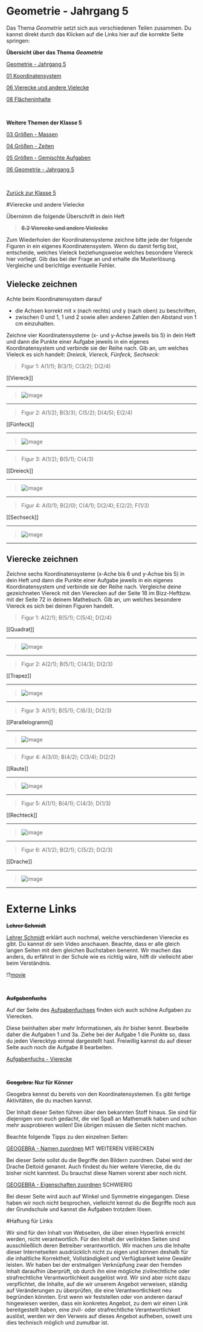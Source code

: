 <!--
author: Susanne Suckfüll
email: su-aes@masannek.de
language: de
narrator: German Female
script: url.js

View this file on https://liascript.github.io/course/?https://raw.githubusercontent.com/SUC-AES/Mathematik-5/master/2_Massen_1.md
-->

# Geometrie - Jahrgang 5

Das Thema *Geometrie* setzt sich aus verschiedenen Teilen zusammen. Du kannst direkt durch das Klicken auf die Links hier auf die korrekte Seite
springen:


**Übersicht über das Thema** ***Geometrie***

[Geometrie - Jahrgang 5](https://liascript.github.io/course/?https://raw.githubusercontent.com/SUC-AES/Mathe-Webseite/master/Klasse_05/06_Geometrie/M-05-06-Geometrie.md#1)

[01 Koordinatensystem](https://liascript.github.io/course/?https://raw.githubusercontent.com/SUC-AES/Mathe-Webseite/master/Klasse_05/06_Geometrie/01_Koordinatensystem/M-05-06-01-Koordinatensystem.md#2)

[06 Vierecke und andere Vielecke](https://liascript.github.io/course/?https://raw.githubusercontent.com/SUC-AES/Mathe-Webseite/master/Klasse_05/06_Geometrie/06_Vierecke/M-05-06-06-Vierecke.md#2)

[08 Flächeninhalte](https://liascript.github.io/course/?https://raw.githubusercontent.com/SUC-AES/Mathe-Webseite/master/Klasse_05/06_Geometrie/08_Flaecheninhalt/M-05-06-08-Flaecheninhalt.md#2)

$\qquad$

**Weitere Themen der Klasse 5**

[03 Größen - Massen](https://liascript.github.io/course/?https://raw.githubusercontent.com/SUC-AES/Mathe-Webseite/master/Klasse_05/03_Massen/M-05-03-Massen.md#1)

[04 Größen - Zeiten](https://liascript.github.io/course/?https://raw.githubusercontent.com/SUC-AES/Mathe-Webseite/master/Klasse_05/04_Zeiten_und_Zeitspannen/M-05-04-Zeiten_und_Zeitspannen.md#2)

[05 Größen - Gemischte Aufgaben](https://liascript.github.io/course/?https://raw.githubusercontent.com/SUC-AES/Mathe-Webseite/master/Klasse_05/05_Alle_GroeBen/M-05-05-Alle_GroeBen.md#2)

[06 Geometrie - Jahrgang 5](https://liascript.github.io/course/?https://raw.githubusercontent.com/SUC-AES/Mathe-Webseite/master/Klasse_05/06_Geometrie/M-05-06-Geometrie.md#1)

$\qquad$

[Zurück zur Klasse 5](https://liascript.github.io/course/?https://raw.githubusercontent.com/SUC-AES/Mathe-Webseite/master/Klasse_05/M05_Themen.md#2)




#Vierecke und andere Vielecke

Übernimm die folgende Überschrift in dein Heft

> **~~6.2 Vierecke und andere Vielecke~~**

Zum Wiederholen der Koordinatensysteme zeichne bitte jede der folgende Figuren in ein eigenes Koordinatensystem. Wenn du damit fertig bist, entscheide, welches Vieleck beziehungsweise welches besondere Viereck hier vorliegt. Gib das bei der Frage an und erhalte die Musterlösung. Vergleiche und berichtige eventuelle Fehler.


## Vielecke zeichnen


Achte beim Koordinatensystem darauf

* die Achsen korrekt mit x (nach rechts) und y (nach oben) zu beschriften,
* zwischen 0 und 1, 1 und 2 sowie allen anderen Zahlen den Abstand von 1 cm einzuhalten.

Zeichne vier Koordinatensysteme (x- und y-Achse jeweils bis 5) in dein Heft und dann die Punkte einer Aufgabe jeweils in ein eigenes Koordinatensystem und verbinde sie der Reihe nach. Gib an, um welches Vieleck es sich handelt: *Dreieck, Viereck, Fünfeck, Sechseck:*


> Figur 1: A(1/1);  B(3/1);  C(3/2);  D(2/4)

[[Viereck]]
*************************************************


> ![image](../graphics/06_1-1-Viereck.png)

*************************************************



> Figur 2: A(1/2);  B(3/3);  C(5/2);  D(4/5);  E(2/4)

[[Fünfeck]]
*************************************************


> ![image](../graphics/06_1-2-Fuenfeck.png)

*************************************************


> Figur 3: A(1/2);  B(5/1);  C(4/3)

[[Dreieck]]
*************************************************


> ![image](../graphics/06_1-3-Dreieck.png)

*************************************************


> Figur 4: A(0/1);  B(2/0);  C(4/1);  D(2/4);  E(2/2);  F(1/3)

[[Sechseck]]
*************************************************


> ![image](../graphics/06_1-4-Sechseck.png)

*************************************************


## Vierecke zeichnen


Zeichne sechs Koordinatensysteme (x-Ache bis 6 und y-Achse bis 5) in dein Heft und dann die Punkte einer Aufgabe jeweils in ein eigenes Koordinatensystem und verbinde sie der Reihe nach. Vergleiche deine gezeichneten Viereck mit den Vierecken auf der Seite 18 im Bizz-Heftbzw. mit der Seite 72 in deinem Mathebuch. Gib an, um welches besondere Viereck es sich bei deinen Figuren handelt.


> Figur 1: A(2/1);  B(5/1);  C(5/4);  D(2/4)

[[Quadrat]]
*************************************************


> ![image](../graphics/06_2-1-Quadrat.png)

*************************************************



> Figur 2: A(2/1);  B(5/1);  C(4/3);  D(2/3)

[[Trapez]]
*************************************************


> ![image](../graphics/06_2-2-Trapez.png)

*************************************************


> Figur 3: A(1/1);  B(5/1);  C(6/3);  D(2/3)

[[Parallelogramm]]
*************************************************


> ![image](../graphics/06_2-3-Parallelogramm.png)

*************************************************


> Figur 4: A(3/0);  B(4/2);  C(3/4);  D(2/2)

[[Raute]]
*************************************************


> ![image](../graphics/06_2-4-Raute.png)

*************************************************


> Figur 5: A(1/1);  B(4/1);  C(4/3);  D(1/3)

[[Rechteck]]
*************************************************


> ![image](../graphics/06_2-5-Rechteck.png)

*************************************************


> Figur 6: A(1/2);  B(2/1);  C(5/2);  D(2/3)

[[Drache]]
*************************************************


> ![image](../graphics/06_2-6-Drache.png)

*************************************************





# Externe Links

**~~Lehrer Schmidt~~**

[Lehrer Schmidt](https://www.youtube.com/watch?v=Ve-Hzdc47Tk) erklärt auch nochmal, welche verschiedenen Vierecke es gibt. Du kannst dir sein Video anschauen. Beachte, dass er alle gleich langen Seiten mit dem gleichen Buchstaben benennt. Wir machen das anders, du erfährst in der Schule wie es richtig wäre, hilft dir vielleicht aber beim Verständnis.

!?[movie](https://www.youtube.com/watch?v=Ve-Hzdc47Tk)

$\quad$


**~~Aufgabenfuchs~~**

Auf der Seite des [Aufgabenfuchses](https://www.aufgabenfuchs.de/mathematik/flaeche/viereck/vierecksarten.shtml) finden sich auch schöne Aufgaben zu Vierecken.

Diese beinhalten aber mehr Informationen, als ihr bisher kennt. Bearbeite daher die Aufgaben 1 und 3a. Ziehe bei der Aufgabe 1 die Punkte so, dass du jeden Vierecktyp einmal dargestellt hast. Freiwillig kannst du auf dieser Seite auch noch die Aufgabe 8 bearbeiten.

[Aufgabenfuchs - Vierecke](https://www.aufgabenfuchs.de/mathematik/flaeche/viereck/vierecksarten.shtml)

$\quad$

**~~Geogebra:~~ Nur für Könner**

Geogebra kennst du bereits von den Koordinatensystemen. Es gibt fertige Aktivitäten, die du machen kannst.

Der Inhalt dieser Seiten führen über den bekannten Stoff hinaus. Sie sind für diejenigen von euch gedacht, die viel Spaß an Mathematik haben und schon mehr ausprobieren wollen! Die übrigen müssen die Seiten nicht machen.

Beachte folgende Tipps zu den einzelnen Seiten:

[GEOGEBRA - Namen zuordnen](https://www.geogebra.org/m/RzsgsgR7#material/LaXSGHqP)
MIT WEITEREN VIERECKEN

Bei dieser Seite sollst du die Begriffe den Bildern zuordnen. Dabei  wird der Drache Deltoid genannt. Auch findest du hier weitere Vierecke, die du bisher nicht kanntest. Du brauchst diese Namen vorerst aber noch nicht.

[GEOGEBRA - Eigenschaften zuordnen](https://www.geogebra.org/m/RzsgsgR7#material/lNn1FVX7)
SCHWIERIG

Bei dieser Seite wird auch auf Winkel und Symmetrie eingegangen. Diese haben wir noch nicht besprochen, vielleicht kennst du die Begriffe noch aus der Grundschule und kannst die Aufgaben trotzdem lösen.




#Haftung für Links

Wir sind für den Inhalt von Webseiten, die über einen Hyperlink erreicht werden, nicht verantwortlich. Für den Inhalt der verlinkten Seiten sind ausschließlich deren Betreiber verantwortlich. Wir machen uns die Inhalte dieser Internetseiten ausdrücklich nicht zu eigen und können deshalb für die inhaltliche Korrektheit, Vollständigkeit und Verfügbarkeit keine Gewähr leisten. Wir haben bei der erstmaligen Verknüpfung zwar den fremden Inhalt daraufhin überprüft, ob durch ihn eine mögliche zivilrechtliche oder strafrechtliche Verantwortlichkeit ausgelöst wird. Wir sind aber nicht dazu verpflichtet, die Inhalte, auf die wir unserem Angebot verweisen, ständig auf Veränderungen zu überprüfen, die eine Verantwortlichkeit neu begründen könnten. Erst wenn wir feststellen oder von anderen darauf hingewiesen werden, dass ein konkretes Angebot, zu dem wir einen Link bereitgestellt haben, eine zivil- oder strafrechtliche Verantwortlichkeit auslöst, werden wir den Verweis auf dieses Angebot aufheben, soweit uns dies technisch möglich und zumutbar ist.
